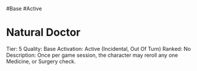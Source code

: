 #Base 
#Active 

# Natural Doctor
Tier: 5
Quality: Base
Activation: Active (Incidental, Out Of Turn)
Ranked: No
Description: Once per game session, the character may reroll any one Medicine, or Surgery check.